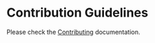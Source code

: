 # Contribution Guidelines

Please check the [Contributing](https://pa-decarvalho.github.io/mkdocs-asciinema-player/contributing/) documentation.
